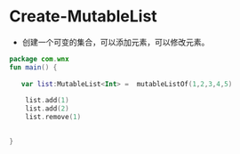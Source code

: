 # Create-MutableList

- 创建一个可变的集合，可以添加元素，可以修改元素。

```kotlin
package com.wnx
fun main() {
    
   var list:MutableList<Int> =  mutableListOf(1,2,3,4,5)
    
    list.add(1)
    list.add(2)
    list.remove(1)

    
}
```

